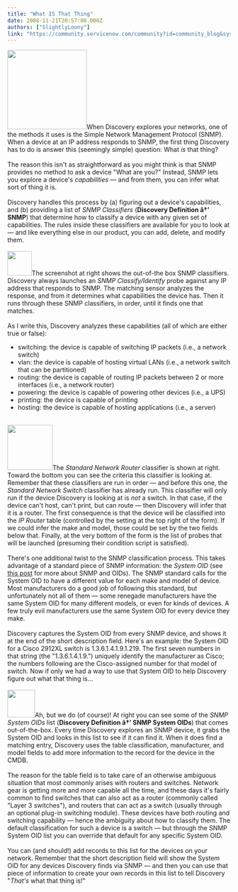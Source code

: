```yaml
---
title: "What IS That Thing"
date: 2008-11-21T20:57:08.000Z
authors: ["SlightlyLoony"]
link: "https://community.servicenow.com/community?id=community_blog&sys_id=39ed6ee9dbd0dbc01dcaf3231f961981"
---
```

<p><img  alt="" class="jive-image" src="ea0bd1cadb9c9f048c8ef4621f9619e9.iix" style="width: auto; height: 179px;" />When Discovery explores your networks, one of the methods it uses is the Simple Network Management Protocol (SNMP). When a device at an IP address responds to SNMP, the first thing Discovery has to do is answer this (seemingly simple) question: What <i>is</i> that thing?<br /><br />The reason this isn't as straightforward as you might think is that SNMP provides no method to ask a device "What are you?" Instead, SNMP lets you explore a device's <i>capabilities</i> — and from them, you can infer what sort of thing it is.<!--break--><br /><br />Discovery handles this process by (a) figuring out a device's capabilities, and (b) providing a list of <i>SNMP Classifiers</i> (<b>Discovery Definition â†’ SNMP</b>) that determine how to classify a device with any given set of capabilities. The rules inside these classifiers are available for you to look at — and like everything else in our product, you can add, delete, and modify them.<br /><br /><img  alt="" class="jive-image" src="a9937086db589304b322f4621f96190b.iix" style="width: auto; height: 55px;" />The screenshot at right shows the out-of-the box SNMP classifiers. Discovery always launches an <i>SNMP Classify/Identify</i> probe against any IP address that responds to SNMP. The matching sensor analyzes the response, and from it determines what capabilities the device has. Then it runs through these SNMP classifiers, in order, until it finds one that matches. <br /><br />As I write this, Discovery analyzes these capabilities (all of which are either true or false):<ul><li>switching: the device is capable of switching IP packets (i.e., a network switch)</li><li>vlan: the device is capable of hosting virtual LANs (i.e., a network switch that can be partitioned)</li><li>routing: the device is capable of routing IP packets between 2 or more interfaces (i.e., a network router)</li><li>powering: the device is capable of powering other devices (i.e., a UPS)</li><li>printing: the device is capable of printing</li><li>hosting: the device is capable of hosting applications (i.e., a server)</li></ul><br /><img  alt="" class="jive-image" src="aaea5406db981f048c8ef4621f9619ed.iix" style="width: auto; height: 102px;" />The <i>Standard Network Router</i> classifier is shown at right. Toward the bottom you can see the criteria this classifier is looking at. Remember that these classifiers are run in order — and before this one, the <i>Standard Network Switch</i> classifier has already run. This classifier will only run if the device Discovery is looking at is <i>not</i> a switch. In that case, if the device can't host, can't print, but can route — then Discovery will infer that it is a router. The first consequence is that the device will be classified into the <i>IP Router</i> table (controlled by the setting at the top right of the form). If we could infer the make and model, those could be set by the two fields below that. Finally, at the very bottom of the form is the list of probes that will be launched (presuming their condition script is satisfied). <br /><br />There's one additional twist to the SNMP classification process. This takes advantage of a standard piece of SNMP information: the <i>System OID</i> (see <a title="lightlyLoony/blog/2008/10/24/1905" href="/community?id=community_blog&sys_id=ca0eaa2ddbd0dbc01dcaf3231f9619fe">this post</a> for more about SNMP and OIDs). The SNMP standard calls for the System OID to have a different value for each make and model of device. Most manufacturers do a good job of following this standard, but unfortunately not all of them — some renegade manufacturers have the same System OID for many different models, or even for kinds of devices. A few truly evil manufacturers use the same System OID for every device they make. <br /><br />Discovery captures the System OID from every SNMP device, and shows it at the end of the short description field. Here's an example: the System OID for a Cisco 2912XL switch is 1.3.6.1.4.1.9.1.219. The first seven numbers in that string (the "1.3.6.1.4.1.9.") uniquely identify the manufacturer as Cisco; the numbers following are the Cisco-assigned number for that model of switch. Now if only we had a way to use that System OID to help Discovery figure out what that thing is...<br /><br /><img  alt="" class="jive-image" src="a5debbf9dbd45fc03eb27a9e0f9619c6.iix" style="width: auto; height: 62px;" />Ah, but we do (of course)! At right you can see some of the <i>SNMP System OIDs</i> list (<b>Discovery Definition â†’ SNMP System OIDs</b>) that comes out-of-the-box. Every time Discovery explores an SNMP device, it grabs the System OID and looks in this list to see if it can find it. When it does find a matching entry, Discovery uses the table classification, manufacturer, and model fields to add more information to the record for the device in the CMDB. <br /><br />The reason for the table field is to take care of an otherwise ambiguous situation that most commonly arises with routers and switches. Network gear is getting more and more capable all the time, and these days it's fairly common to find switches that can also act as a router (commonly called "Layer 3 switches"), and routers that can act as a switch (usually through an optional plug-in switching module). These devices have both routing and switching capability — hence the ambiguity about how to classify them. The default classification for such a device is a switch — but through the SNMP System OID list you can override that default for any specific System OID.<br /><br />You can (and should!) add records to this list for the devices on your network. Remember that the short description field will show the System OID for any devices Discovery finds via SNMP — and then you can use that piece of information to create your own records in this list to tell Discovery "<i>That's</i> what that thing is!"</p>